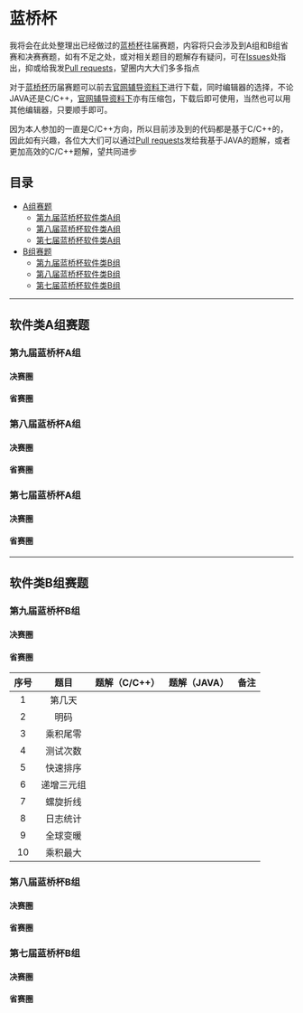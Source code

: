 # 蓝桥杯
我将会在此处整理出已经做过的[蓝桥杯](http://dasai.lanqiao.cn/)往届赛题，内容将只会涉及到A组和B组省赛和决赛赛题，如有不足之处，或对相关题目的题解存有疑问，可在[Issues](https://github.com/UNICKCHENG/competition/issues)处指出，抑或给我发[Pull requests](https://github.com/UNICKCHENG/competition/pulls)，望圈内大大们多多指点

对于[蓝桥杯](http://dasai.lanqiao.cn/)历届赛题可以前去[官网辅导资料下](http://dasai.lanqiao.cn/pages/dasai/news_detail_w.html?id=644)进行下载，同时编辑器的选择，不论JAVA还是C/C++，[官网辅导资料下](http://dasai.lanqiao.cn/pages/dasai/news_detail_w.html?id=644)亦有压缩包，下载后即可使用，当然也可以用其他编辑器，只要顺手即可。

因为本人参加的一直是C/C++方向，所以目前涉及到的代码都是基于C/C++的，因此如有兴趣，各位大大们可以通过[Pull requests](https://github.com/UNICKCHENG/competition/pulls)发给我基于JAVA的题解，或者更加高效的C/C++题解，望共同进步

## 目录

- [A组赛题](#软件类A组赛题)
    - [第九届蓝桥杯软件类A组](#第九届蓝桥杯A组)
    - [第八届蓝桥杯软件类A组](#第九届蓝桥杯A组)
    - [第七届蓝桥杯软件类A组](#第七届蓝桥杯A组)
- [B组赛题](#软件类B组赛题)
    - [第九届蓝桥杯软件类B组](#第九届蓝桥杯B组)
    - [第八届蓝桥杯软件类B组](#第八届蓝桥杯B组)
    - [第七届蓝桥杯软件类B组](#第七届蓝桥杯B组)



---

## 软件类A组赛题
### 第九届蓝桥杯A组

#### 决赛圈



#### 省赛圈



### 第八届蓝桥杯A组

#### 决赛圈



#### 省赛圈



### 第七届蓝桥杯A组

#### 决赛圈



#### 省赛圈



---

## 软件类B组赛题
### 第九届蓝桥杯B组

#### 决赛圈



#### 省赛圈

| 序号 |    题目    | 题解（C/C++） | 题解（JAVA） | 备注 |
| :--: | :--------: | :-----------: | ------------ | :--: |
|  1   |   第几天   |               |              |      |
|  2   |    明码    |               |              |      |
|  3   |  乘积尾零  |               |              |      |
|  4   |  测试次数  |               |              |      |
|  5   |  快速排序  |               |              |      |
|  6   | 递增三元组 |               |              |      |
|  7   |  螺旋折线  |               |              |      |
|  8   |  日志统计  |               |              |      |
|  9   |  全球变暖  |               |              |      |
|  10  |  乘积最大  |               |              |      |



### 第八届蓝桥杯B组

#### 决赛圈



#### 省赛圈



### 第七届蓝桥杯B组

#### 决赛圈



#### 省赛圈